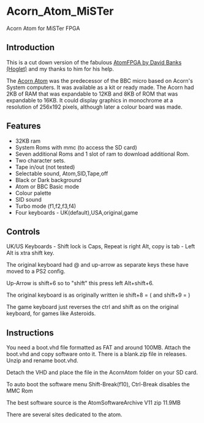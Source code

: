 # Acorn_Atom_MiSTer

Acorn Atom for MiSTer FPGA

## Introduction
This is a cut down version of the fabulous [AtomFPGA by David Banks (Hoglet)](https://github.com/hoglet67/AtomFpga) and my thanks to him for his help.

The [Acorn Atom](https://en.wikipedia.org/wiki/Acorn_Atom) was the predecessor of the BBC micro based on Acorn's System computers. It was available as a kit or ready made. The Acorn had 2KB of RAM that was expandable to 12KB and 8KB of ROM that was expandable to 16KB. It could display graphics in monochrome at a resolution of 256x192 pixels, although later a colour board was made.

## Features
* 32KB ram
* System Roms with mmc (to access the SD card)
* Seven additional Roms and 1 slot of ram to download additional Rom.
* Two character sets.
* Tape in/out (not tested)
* Selectable sound, Atom,SID,Tape,off
* Black or Dark background
* Atom or BBC Basic mode
* Colour palette
* SID sound
* Turbo mode (f1,f2,f3,f4)
* Four keyboards - UK(default),USA,original,game

## Controls
UK/US Keyboards - Shift lock is Caps, Repeat is right Alt, copy is tab - Left Alt is xtra shift key. 

The original keyboard had @ and up-arrow as separate keys these have moved to a PS2 config. 

Up-Arrow is shift+6 so to "shift" this press left Alt+shift+6. 

The original keyboard is as originally written ie shift+8 = ( and shift+9 = )

The game keyboard just reverses the ctrl and shift as on the original keyboard, for games like Asteroids. 

## Instructions
You need a boot.vhd file formatted as FAT and around 100MB. Attach the boot.vhd and copy software onto it. 
There is a blank.zip file in releases. Unzip and rename boot.vhd.

Detach the VHD and place the file in the AcornAtom folder on your SD card. 

To auto boot the software menu Shift-Break(f10), Ctrl-Break disables the MMC Rom

The best software source is the AtomSoftwareArchive V11 zip 11.9MB

There are several sites dedicated to the atom.

